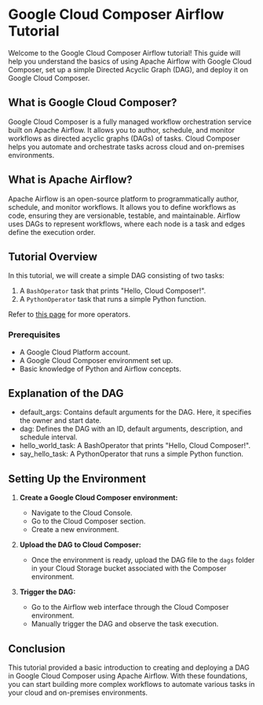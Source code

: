 # Google Cloud Composer Airflow Tutorial

Welcome to the Google Cloud Composer Airflow tutorial! This guide will help you understand the basics of using Apache Airflow with Google Cloud Composer, set up a simple Directed Acyclic Graph (DAG), and deploy it on Google Cloud Composer.

## What is Google Cloud Composer?

Google Cloud Composer is a fully managed workflow orchestration service built on Apache Airflow. It allows you to author, schedule, and monitor workflows as directed acyclic graphs (DAGs) of tasks. Cloud Composer helps you automate and orchestrate tasks across cloud and on-premises environments.

## What is Apache Airflow?

Apache Airflow is an open-source platform to programmatically author, schedule, and monitor workflows. It allows you to define workflows as code, ensuring they are versionable, testable, and maintainable. Airflow uses DAGs to represent workflows, where each node is a task and edges define the execution order.

## Tutorial Overview

In this tutorial, we will create a simple DAG consisting of two tasks:
1. A `BashOperator` task that prints "Hello, Cloud Composer!".
2. A `PythonOperator` task that runs a simple Python function.

Refer to [this page](https://airflow.apache.org/docs/apache-airflow/stable/core-concepts/operators.html) for more operators.


### Prerequisites

- A Google Cloud Platform account.
- A Google Cloud Composer environment set up.
- Basic knowledge of Python and Airflow concepts.

## Explanation of the DAG
- default_args: Contains default arguments for the DAG. Here, it specifies the owner and start date.
- dag: Defines the DAG with an ID, default arguments, description, and schedule interval.
- hello_world_task: A BashOperator that prints "Hello, Cloud Composer!".
- say_hello_task: A PythonOperator that runs a simple Python function.

## Setting Up the Environment

1. **Create a Google Cloud Composer environment:**
   - Navigate to the Cloud Console.
   - Go to the Cloud Composer section.
   - Create a new environment.

2. **Upload the DAG to Cloud Composer:**
   - Once the environment is ready, upload the DAG file to the `dags` folder in your Cloud Storage bucket associated with the Composer environment.

3. **Trigger the DAG:**
   - Go to the Airflow web interface through the Cloud Composer environment.
   - Manually trigger the DAG and observe the task execution.


## Conclusion
This tutorial provided a basic introduction to creating and deploying a DAG in Google Cloud Composer using Apache Airflow. With these foundations, you can start building more complex workflows to automate various tasks in your cloud and on-premises environments.